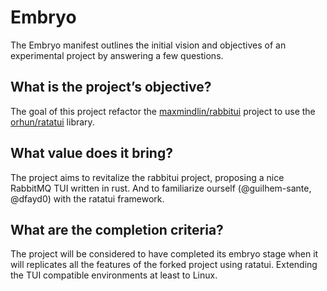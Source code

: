 # Embryo

The Embryo manifest outlines the initial vision and objectives of an experimental project by answering a few questions.

## What is the project’s objective?

The goal of this project refactor the  [maxmindlin/rabbitui](https://github.com/maxmindlin/rabbitui) project to use the [orhun/ratatui](https://github.com/ratatui/ratatui) library.

## What value does it bring?

The project aims to revitalize the rabbitui project, proposing a nice RabbitMQ TUI written in rust. And to familiarize ourself (@guilhem-sante, @dfayd0) with the ratatui framework.

## What are the completion criteria?

The project will be considered to have completed its embryo stage when it will replicates all the features of the forked project using ratatui.
Extending the TUI compatible environments at least to Linux.
